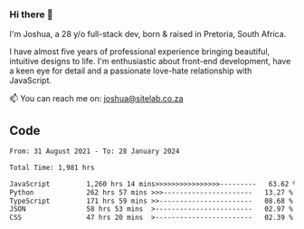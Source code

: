 ### Hi there 👋

I'm Joshua, a 28 y/o full-stack dev, born & raised in Pretoria, South Africa. 

I have almost five years of professional experience bringing beautiful, intuitive designs to life. I'm enthusiastic about front-end development, have a keen eye for detail and a passionate love-hate relationship with JavaScript.

📫 You can reach me on: joshua@sitelab.co.za

## **Code**

<!--START_SECTION:waka-->

```txt
From: 31 August 2021 - To: 28 January 2024

Total Time: 1,981 hrs

JavaScript         1,260 hrs 14 mins>>>>>>>>>>>>>>>>---------   63.62 %
Python             262 hrs 57 mins >>>----------------------   13.27 %
TypeScript         171 hrs 59 mins >>-----------------------   08.68 %
JSON               58 hrs 53 mins  >------------------------   02.97 %
CSS                47 hrs 20 mins  >------------------------   02.39 %
```

<!--END_SECTION:waka-->

